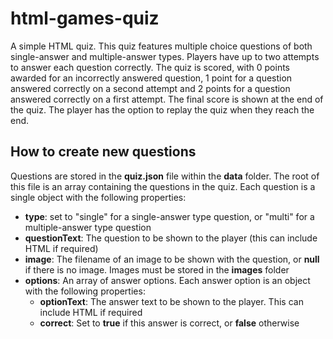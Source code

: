 # html-games-quiz
A simple HTML quiz. This quiz features multiple choice questions of both single-answer and multiple-answer types. Players have up to two attempts to answer each question correctly. The quiz is scored, with 0 points awarded for an incorrectly answered question, 1 point for a question answered correctly on a second attempt and 2 points for a question answered correctly on a first attempt. The final score is shown at the end of the quiz. The player has the option to replay the quiz when they reach the end.
## How to create new questions
Questions are stored in the **quiz.json** file within the **data** folder. The root of this file is an array containing the questions in the quiz. Each question is a single object with the following properties:
- **type**: set to "single" for a single-answer type question, or "multi" for a multiple-answer type question
- **questionText**: The question to be shown to the player (this can include HTML if required)
- **image**: The filename of an image to be shown with the question, or **null** if there is no image. Images must be stored in the **images** folder
- **options**: An array of answer options. Each answer option is an object with the following properties:
  - **optionText**: The answer text to be shown to the player. This can include HTML if required
  - **correct**: Set to **true** if this answer is correct, or **false** otherwise

